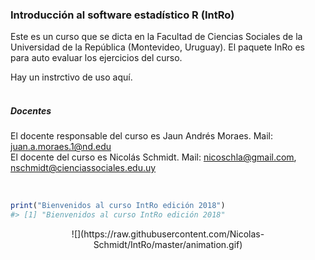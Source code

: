 <!-- README.md is generated from README.Rmd. Please edit that file -->
### Introducción al software estadístico R (IntRo)

Este es un curso que se dicta en la Facultad de Ciencias Sociales de la
Universidad de la República (Montevideo, Uruguay). El paquete InRo es
para auto evaluar los ejercicios del curso.

Hay un instrctivo de uso aquí. <br /> <br />

##### **Docentes**

El docente responsable del curso es Jaun Andrés Moraes. Mail:
<juan.a.moraes.1@nd.edu>  
El docente del curso es Nicolás Schmidt. Mail: <nicoschla@gmail.com>,
<nschmidt@cienciassociales.edu.uy>

<br />

``` r
print("Bienvenidos al curso IntRo edición 2018")
#> [1] "Bienvenidos al curso IntRo edición 2018"
```

<center>
![](https://raw.githubusercontent.com/Nicolas-Schmidt/IntRo/master/animation.gif)
</center>
